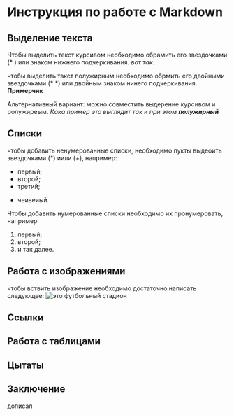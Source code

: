 # Инструкция по работе с Markdown

## Выделение текста

Чтобы выделить текст курсивом необходимо обрамить его звездочками (* ) или знаком нижнего подчеркивания. *вот так*.

чтобы выделить такст полужирным необходимо обрмить его двойными звездочками (* *) или двойным знаком нинего подчеркивания. **Примерчик**

Альтернативный вариант:
можно совместить выдерение курсивом и ролужиреым. 
_Кака пример это выглядит так и при этом **полужирный**_


## Списки

чтобы добавить ненумерованные списки, необходимо пукты выдеоить звездочками (*) иили (+), например:
* первый;
* второй;
* третий;
+ чеивеиый.

Чтобы добавить нумерованные списки необходимо их пронумеровать, например
1. первый;
2. второй;
3. и так далее.

## Работа с изображениями

чтобы вствить изображение необходимо достаточно написать следующее:
![это футбольный стадион](stadium.jpg)

## Ссылки

## Работа с таблицами 

## Цытаты

## Заключение

дописал